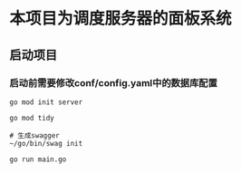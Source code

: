 # 本项目为调度服务器的面板系统

## 启动项目

### 启动前需要修改conf/config.yaml中的数据库配置
```
go mod init server

go mod tidy

# 生成swagger
~/go/bin/swag init

go run main.go
```
